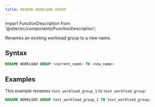 ```yaml
---
title: RENAME WORKLOAD GROUP
---
```

import FunctionDescription from '@site/src/components/FunctionDescription';

<FunctionDescription description="Introduced or updated: v1.2.743"/>

Renames an existing workload group to a new name.

## Syntax

```sql
RENAME WORKLOAD GROUP <current_name> TO <new_name>
```

## Examples

This example renames `test_workload_group_1` to `test_workload_group`:

```sql
RENAME WORKLOAD GROUP test_workload_group_1 TO test_workload_group;
```

